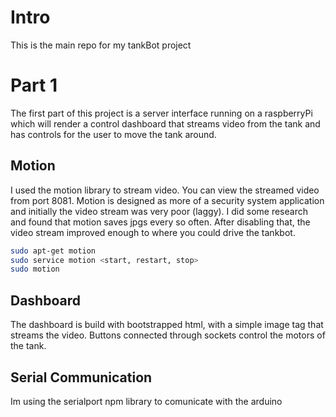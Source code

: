 # Intro
This is the main repo for my tankBot project

# Part 1
The first part of this project is a server interface running on a raspberryPi which will render a control dashboard that streams video from the tank and has controls for the user to move the tank around.

## Motion
I used the motion library to stream video. You can view the streamed video from port 8081. Motion is designed as more of a security system application and initially the video stream was very poor (laggy). I did some research and found that motion saves jpgs every so often. After disabling that, the video stream improved enough to where you could drive the tankbot.

```bash
sudo apt-get motion
sudo service motion <start, restart, stop>
sudo motion
```

## Dashboard
The dashboard is build with bootstrapped html, with a simple image tag that streams the video. Buttons connected through sockets control the motors of the tank.

## Serial Communication
Im using the serialport npm library to comunicate with the arduino